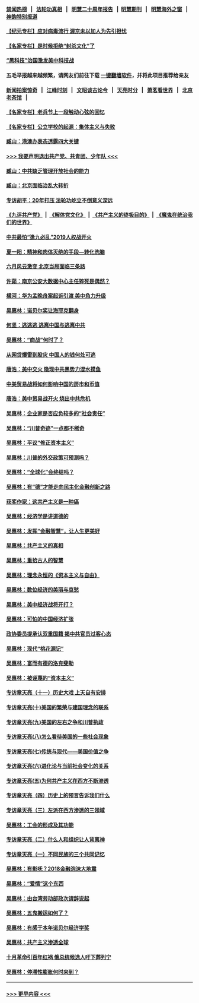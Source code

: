 #### [禁闻热榜](热点新闻.md?=0)  &nbsp;&nbsp;|&nbsp;&nbsp; [法轮功真相](https://github.com/gfw-breaker/truth/blob/master/README.md?=0) &nbsp;&nbsp;|&nbsp;&nbsp; [明慧二十周年报告](https://github.com/gfw-breaker/mh-reports/blob/master/README.md?=0) &nbsp;&nbsp;|&nbsp;&nbsp;[明慧期刊](https://github.com/gfw-breaker/mh-qikan) &nbsp;&nbsp;|&nbsp;&nbsp; [明慧海外之窗](https://github.com/gfw-breaker/mh-news/blob/master/README.md?=0) &nbsp;&nbsp;|&nbsp;&nbsp; [神韵特别报道](https://github.com/gfw-breaker/mh-news/blob/master/shenyun.md?=0)
#### [【纪元专栏】应对病毒流行 渥京未以加人为先引担忧](../pages/nsc423/n11875714.md?t=03080231) 
#### [【名家专栏】是时候拒绝“封杀文化”了](../pages/nsc423/n11814093.md?t=03080231) 
#### [“黑科技”治国激发美中科技战](../pages/nsc423/n11638056.md?t=03080231) 
#### 五毛举报越来越频繁，请网友们前往下载 [一键翻墙软件](https://github.com/gfw-breaker/ssr-accounts)，并将此项目推荐给亲友
#### [新闻拍案惊奇](https://github.com/gfw-breaker/banned-news/blob/master/pages/link4.md) &nbsp;&nbsp;|&nbsp;&nbsp; [江峰时刻](https://github.com/gfw-breaker/banned-news/blob/master/pages/link4.md) &nbsp;&nbsp;|&nbsp;&nbsp; [文昭谈古论今](https://github.com/gfw-breaker/banned-news/blob/master/pages/link4.md) &nbsp;&nbsp;|&nbsp;&nbsp; [天亮时分](https://github.com/gfw-breaker/banned-news/blob/master/pages/link4.md) &nbsp;&nbsp;|&nbsp;&nbsp; [萧茗看世界](https://github.com/gfw-breaker/banned-news/blob/master/pages/link4.md) &nbsp;&nbsp;|&nbsp;&nbsp; [北京老茶馆](https://github.com/gfw-breaker/banned-news/blob/master/pages/link4.md) &nbsp;&nbsp;|&nbsp;&nbsp; 
#### [【名家专栏】老兵节上一段触动心弦的回忆](../pages/nsc423/n11646016.md?t=03080231) 
#### [【名家专栏】公立学校的起源：集体主义与失败](../pages/nsc423/n11601833.md?t=03080231) 
#### [臧山：港澳办表态透露四大关键](../pages/nsc423/n11421628.md?t=03080231) 
#### [>>> 我要声明退出共产党、共青团、少年队 <<<](https://github.com/begood0513/goodnews/blob/master/quit/letter.md) 
#### [臧山：中共缺乏管理开放社会的能力](../pages/nsc423/n11407457.md?t=03080231) 
#### [臧山：北京面临治乱大转折](../pages/nsc423/n11406895.md?t=03080231) 
#### [专访胡平：20年打压 法轮功屹立不倒意义深远](../pages/nsc423/n11398800.md?t=03080231) 
#### [《九评共产党》](https://github.com/begood0513/9ping.md/blob/master/README.md) &nbsp;|&nbsp; [《解体党文化》](../../../../jtdwh.md/blob/master/README.md)  &nbsp;|&nbsp; [《共产主义的终极目的》](../../../../gczydzjmd.md/blob/master/README.md) &nbsp;|&nbsp; [《魔鬼在统治我们的世界》](../../../../mgztzwmdsj.md/blob/master/README.md) 
#### [中共最怕“逢九必乱”2019人权战开火](../pages/nsc423/n11385248.md?t=03080231) 
#### [夏一阳：精神和肉体灭绝的手段—转化洗脑](../pages/nsc423/n11368250.md?t=03080231) 
#### [六月风云激变 北京当局面临三条路](../pages/nsc423/n11313668.md?t=03080231) 
#### [许茹：南京公安大数据中心主任猝死是偶然？](../pages/nsc423/n11064744.md?t=03080231) 
#### [横河：华为孟晚舟案起诉引渡 美中角力升级](../pages/nsc423/n11027230.md?t=03080231) 
#### [吴惠林：诺贝尔奖让海耶克翻身](../pages/nsc423/n10890049.md?t=03080231) 
#### [何坚：逃逃逃 逃离中国与逃离中共](../pages/nsc423/n10592891.md?t=03080231) 
#### [吴惠林：“商战”何时了？](../pages/nsc423/n10573558.md?t=03080231) 
#### [从网贷爆雷到股灾 中国人的钱何处可逃](../pages/nsc423/n10572800.md?t=03080231) 
#### [唐浩：美中交火 隐现中共黑势力混水摸鱼](../pages/nsc423/n10544040.md?t=03080231) 
#### [中美贸易战将如何影响中国的房市和币值](../pages/nsc423/n10543697.md?t=03080231) 
#### [唐浩：美中贸易战开火 烧出中共危机](../pages/nsc423/n10540126.md?t=03080231) 
#### [吴惠林：企业家是否应负较多的“社会责任”](../pages/nsc423/n10535022.md?t=03080231) 
#### [吴惠林：“川普奇迹”一点都不稀奇](../pages/nsc423/n10512808.md?t=03080231) 
#### [吴惠林：平议“修正资本主义”](../pages/nsc423/n10495724.md?t=03080231) 
#### [吴惠林：川普的外交政策可预测吗？](../pages/nsc423/n10462387.md?t=03080231) 
#### [吴惠林：“全球化”会终结吗？](../pages/nsc423/n10452838.md?t=03080231) 
#### [吴惠林：有“德”才能走向民主化金融创新之路](../pages/nsc423/n10432292.md?t=03080231) 
#### [获奖作家：这共产主义是一种癌](../pages/nsc423/n10431541.md?t=03080231) 
#### [吴惠林：经济学是讲道德的](../pages/nsc423/n10398014.md?t=03080231) 
#### [吴惠林：发挥“金融智慧”，让人生更美好](../pages/nsc423/n10375019.md?t=03080231) 
#### [吴惠林：共产主义的真相](../pages/nsc423/n10351394.md?t=03080231) 
#### [吴惠林：重拾古人的智慧](../pages/nsc423/n10337691.md?t=03080231) 
#### [吴惠林：理念永恒的《资本主义与自由》](../pages/nsc423/n10316274.md?t=03080231) 
#### [吴惠林：数位经济的美丽与哀愁](../pages/nsc423/n10292946.md?t=03080231) 
#### [吴惠林：美中经济战将开打？](../pages/nsc423/n10258825.md?t=03080231) 
#### [吴惠林：可怕的中国经济扩张](../pages/nsc423/n10219147.md?t=03080231) 
#### [政协委员提承认双重国籍 揭中共官员过客心态](../pages/nsc423/n10208809.md?t=03080231) 
#### [吴惠林：现代“桃花源记”](../pages/nsc423/n10185234.md?t=03080231) 
#### [吴惠林：富而有德的洛克斐勒](../pages/nsc423/n10142264.md?t=03080231) 
#### [吴惠林：被诬蔑的“资本主义”](../pages/nsc423/n10124816.md?t=03080231) 
#### [专访章天亮（十一）历史大戏 上天自有安排](../pages/nsc423/n10094905.md?t=03080231) 
#### [专访章天亮(十)美国的繁荣与建国理念的联系](../pages/nsc423/n10094899.md?t=03080231) 
#### [专访章天亮(九)美国的左右之争和川普执政](../pages/nsc423/n10094889.md?t=03080231) 
#### [专访章天亮(八)怎么看待美国的一些社会现象](../pages/nsc423/n10094857.md?t=03080231) 
#### [专访章天亮(七)传统与现代——美国价值之争](../pages/nsc423/n10093140.md?t=03080231) 
#### [专访章天亮(六)进化论与当前社会变化的关系](../pages/nsc423/n10092036.md?t=03080231) 
#### [专访章天亮(五)为何共产主义在西方不断渗透](../pages/nsc423/n10083620.md?t=03080231) 
#### [专访章天亮（四）历史上的预言告诉我们什么](../pages/nsc423/n10083606.md?t=03080231) 
#### [专访章天亮（三）左派在西方渗透的三领域](../pages/nsc423/n10081115.md?t=03080231) 
#### [吴惠林：工会的形成及其功能](../pages/nsc423/n10080633.md?t=03080231) 
#### [专访章天亮（二）什么人和组织让人背离神](../pages/nsc423/n10076637.md?t=03080231) 
#### [专访章天亮（一）不同民族的三个共同记忆](../pages/nsc423/n10074188.md?t=03080231) 
#### [吴惠林：有影呒？2018金融泡沫大地震](../pages/nsc423/n10040534.md?t=03080231) 
#### [吴惠林：“爱情”这个东西](../pages/nsc423/n10019423.md?t=03080231) 
#### [吴惠林：由台湾劳动部政次请辞说起](../pages/nsc423/n9979679.md?t=03080231) 
#### [吴惠林：五鬼搬运如何了？](../pages/nsc423/n9925338.md?t=03080231) 
#### [吴惠林：有感于本年诺贝尔经济学奖](../pages/nsc423/n9871883.md?t=03080231) 
#### [吴惠林：共产主义渗透全球](../pages/nsc423/n9812748.md?t=03080231) 
#### [十月革命引百年红祸 俄总统候选人吁下葬列宁](../pages/nsc423/n9810182.md?t=03080231) 
#### [吴惠林：停滞性膨胀何时来到？](../pages/nsc423/n9764136.md?t=03080231) 

----
#### [ >>> 更早内容 <<< ](../indexes/nsc423-earlier.md)
